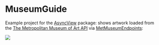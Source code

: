 # MuseumGuide

Example project for the [AsyncView](https://github.com/ralfebert/AsyncView) package: shows artwork loaded from the [The Metropolitan Museum of Art API](https://metmuseum.github.io/) via [MetMuseumEndpoints](https://github.com/ralfebert/MetMuseumEndpoints/):

<img src="https://box-swiftui-garden.fra1.cdn.digitaloceanspaces.com/museumguide_example.jpg"/>

